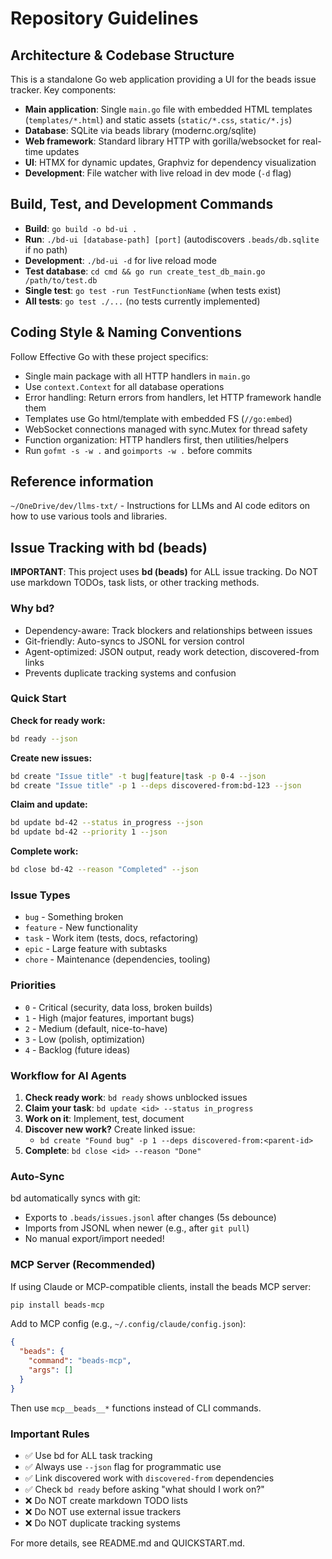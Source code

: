 # Repository Guidelines

## Architecture & Codebase Structure
This is a standalone Go web application providing a UI for the beads issue tracker. Key components:
- **Main application**: Single `main.go` file with embedded HTML templates (`templates/*.html`) and static assets (`static/*.css`, `static/*.js`)
- **Database**: SQLite via beads library (modernc.org/sqlite)
- **Web framework**: Standard library HTTP with gorilla/websocket for real-time updates
- **UI**: HTMX for dynamic updates, Graphviz for dependency visualization
- **Development**: File watcher with live reload in dev mode (`-d` flag)

## Build, Test, and Development Commands
- **Build**: `go build -o bd-ui .`
- **Run**: `./bd-ui [database-path] [port]` (autodiscovers `.beads/db.sqlite` if no path)
- **Development**: `./bd-ui -d` for live reload mode
- **Test database**: `cd cmd && go run create_test_db_main.go /path/to/test.db`
- **Single test**: `go test -run TestFunctionName` (when tests exist)
- **All tests**: `go test ./...` (no tests currently implemented)

## Coding Style & Naming Conventions
Follow Effective Go with these project specifics:
- Single main package with all HTTP handlers in `main.go`
- Use `context.Context` for all database operations
- Error handling: Return errors from handlers, let HTTP framework handle them
- Templates use Go html/template with embedded FS (`//go:embed`)
- WebSocket connections managed with sync.Mutex for thread safety
- Function organization: HTTP handlers first, then utilities/helpers
- Run `gofmt -s -w .` and `goimports -w .` before commits

## Reference information
`~/OneDrive/dev/llms-txt/` - Instructions for LLMs and AI code editors on how to use various tools and libraries.

## Issue Tracking with bd (beads)

**IMPORTANT**: This project uses **bd (beads)** for ALL issue tracking. Do NOT use markdown TODOs, task lists, or other tracking methods.

### Why bd?

- Dependency-aware: Track blockers and relationships between issues
- Git-friendly: Auto-syncs to JSONL for version control
- Agent-optimized: JSON output, ready work detection, discovered-from links
- Prevents duplicate tracking systems and confusion

### Quick Start

**Check for ready work:**
```bash
bd ready --json
```

**Create new issues:**
```bash
bd create "Issue title" -t bug|feature|task -p 0-4 --json
bd create "Issue title" -p 1 --deps discovered-from:bd-123 --json
```

**Claim and update:**
```bash
bd update bd-42 --status in_progress --json
bd update bd-42 --priority 1 --json
```

**Complete work:**
```bash
bd close bd-42 --reason "Completed" --json
```

### Issue Types

- `bug` - Something broken
- `feature` - New functionality
- `task` - Work item (tests, docs, refactoring)
- `epic` - Large feature with subtasks
- `chore` - Maintenance (dependencies, tooling)

### Priorities

- `0` - Critical (security, data loss, broken builds)
- `1` - High (major features, important bugs)
- `2` - Medium (default, nice-to-have)
- `3` - Low (polish, optimization)
- `4` - Backlog (future ideas)

### Workflow for AI Agents

1. **Check ready work**: `bd ready` shows unblocked issues
2. **Claim your task**: `bd update <id> --status in_progress`
3. **Work on it**: Implement, test, document
4. **Discover new work?** Create linked issue:
   - `bd create "Found bug" -p 1 --deps discovered-from:<parent-id>`
5. **Complete**: `bd close <id> --reason "Done"`

### Auto-Sync

bd automatically syncs with git:
- Exports to `.beads/issues.jsonl` after changes (5s debounce)
- Imports from JSONL when newer (e.g., after `git pull`)
- No manual export/import needed!

### MCP Server (Recommended)

If using Claude or MCP-compatible clients, install the beads MCP server:

```bash
pip install beads-mcp
```

Add to MCP config (e.g., `~/.config/claude/config.json`):
```json
{
  "beads": {
    "command": "beads-mcp",
    "args": []
  }
}
```

Then use `mcp__beads__*` functions instead of CLI commands.

### Important Rules

- ✅ Use bd for ALL task tracking
- ✅ Always use `--json` flag for programmatic use
- ✅ Link discovered work with `discovered-from` dependencies
- ✅ Check `bd ready` before asking "what should I work on?"
- ❌ Do NOT create markdown TODO lists
- ❌ Do NOT use external issue trackers
- ❌ Do NOT duplicate tracking systems

For more details, see README.md and QUICKSTART.md.
